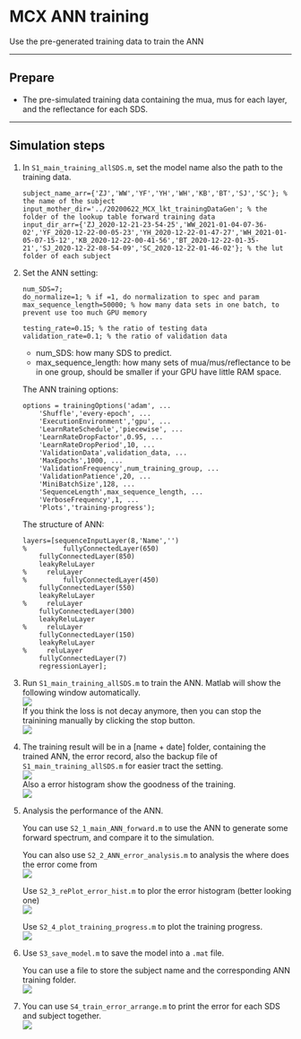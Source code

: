 # MCX ANN training
Use the pre-generated training data to train the ANN

---

## Prepare
* The pre-simulated training data containing the mua, mus for each layer, and the reflectance for each SDS.

---

## Simulation steps

1. In `S1_main_training_allSDS.m`, set the model name also the path to the training data.  
    ```matlab=12
    subject_name_arr={'ZJ','WW','YF','YH','WH','KB','BT','SJ','SC'}; % the name of the subject
    input_mother_dir='../20200622_MCX_lkt_trainingDataGen'; % the folder of the lookup table forward training data
    input_dir_arr={'ZJ_2020-12-21-23-54-25','WW_2021-01-04-07-36-02','YF_2020-12-22-00-05-23','YH_2020-12-22-01-47-27','WH_2021-01-05-07-15-12','KB_2020-12-22-00-41-56','BT_2020-12-22-01-35-21','SJ_2020-12-22-08-54-09','SC_2020-12-22-01-46-02'}; % the lut folder of each subject
    ```
    
    
2. Set the ANN setting:  
    ```matlab=22
    num_SDS=7;
    do_normalize=1; % if =1, do normalization to spec and param
    max_sequence_length=50000; % how many data sets in one batch, to prevent use too much GPU memory

    testing_rate=0.15; % the ratio of testing data
    validation_rate=0.1; % the ratio of validation data
    ```
    * num_SDS: how many SDS to predict.  
    * max_sequence_length: how many sets of mua/mus/reflectance to be in one group, should be smaller if your GPU have little RAM space.  
    
    The ANN training options:
    ```matlab=90
    options = trainingOptions('adam', ...
        'Shuffle','every-epoch', ...
        'ExecutionEnvironment','gpu', ...
        'LearnRateSchedule','piecewise', ...
        'LearnRateDropFactor',0.95, ...
        'LearnRateDropPeriod',10, ...
        'ValidationData',validation_data, ...
        'MaxEpochs',1000, ...
        'ValidationFrequency',num_training_group, ...
        'ValidationPatience',20, ...
        'MiniBatchSize',128, ...
        'SequenceLength',max_sequence_length, ...
        'VerboseFrequency',1, ...
        'Plots','training-progress');
    ```
    
    The structure of ANN:
    ```matlab=105
    layers=[sequenceInputLayer(8,'Name','')
    %         fullyConnectedLayer(650)
        fullyConnectedLayer(850)
        leakyReluLayer
    %     reluLayer
    %         fullyConnectedLayer(450)
        fullyConnectedLayer(550)
        leakyReluLayer
    %     reluLayer
        fullyConnectedLayer(300)
        leakyReluLayer
    %     reluLayer
        fullyConnectedLayer(150)
        leakyReluLayer
    %     reluLayer
        fullyConnectedLayer(7)
        regressionLayer];
    ```
    
3. Run `S1_main_training_allSDS.m` to train the ANN. Matlab will show the following window automatically.  
    ![](https://i.imgur.com/1FYqxWK.png)  
    If you think the loss is not decay anymore, then you can stop the trainining manually by clicking the stop button.  
    ![](https://i.imgur.com/iCKzikM.png)  
    
4. The training result will be in a [name + date] folder, containing the trained ANN, the error record, also the backup file of `S1_main_training_allSDS.m` for easier tract the setting.  
    ![](https://i.imgur.com/KQcaDhh.png)  
    Also a error histogram show the goodness of the training.  
    ![](https://i.imgur.com/RvumegZ.png)  

5. Analysis the performance of the ANN.  

    You can use `S2_1_main_ANN_forward.m` to use the ANN to generate some forward spectrum, and compare it to the simulation.

    You can also use `S2_2_ANN_error_analysis.m` to analysis the where does the error come from  
    ![](https://i.imgur.com/R8KRE7N.png)

    Use `S2_3_rePlot_error_hist.m` to plor the error histogram (better looking one)  
    ![](https://i.imgur.com/5OGNdF6.png)

    Use `S2_4_plot_training_progress.m` to plot the training progress.  
    ![](https://i.imgur.com/xglIAyk.png)
    
6. Use `S3_save_model.m` to save the model into a `.mat` file.

    You can use a file to store the subject name and the corresponding ANN training folder.  
    ![](https://i.imgur.com/qvrZbdk.png)

7. You can use `S4_train_error_arrange.m` to print the error for each SDS and subject together.  
    ![](https://i.imgur.com/0YxI3Px.png)


